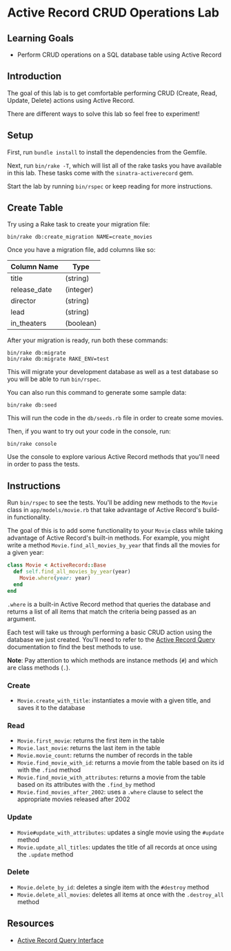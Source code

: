 # Active Record CRUD Operations Lab

## Learning Goals

- Perform CRUD operations on a SQL database table using Active Record

## Introduction

The goal of this lab is to get comfortable performing CRUD (Create, Read,
Update, Delete) actions using Active Record.

There are different ways to solve this lab so feel free to experiment!

## Setup

First, run `bundle install` to install the dependencies from the Gemfile.

Next, run `bin/rake -T`, which will list all of the rake tasks you have
available in this lab. These tasks come with the `sinatra-activerecord` gem.

Start the lab by running `bin/rspec` or keep reading for more instructions.

## Create Table

Try using a Rake task to create your migration file:

```console
bin/rake db:create_migration NAME=create_movies
```

Once you have a migration file, add columns like so:

| Column Name  | Type      |
| ------------ | --------- |
| title        | (string)  |
| release_date | (integer) |
| director     | (string)  |
| lead         | (string)  |
| in_theaters  | (boolean) |

After your migration is ready, run both these commands:

```console
bin/rake db:migrate
bin/rake db:migrate RAKE_ENV=test
```

This will migrate your development database as well as a test database so you
will be able to run `bin/rspec`.

You can also run this command to generate some sample data:

```console
bin/rake db:seed
```

This will run the code in the `db/seeds.rb` file in order to create some movies.

Then, if you want to try out your code in the console, run:

```console
bin/rake console
```

Use the console to explore various Active Record methods that you'll need in
order to pass the tests.

## Instructions

Run `bin/rspec` to see the tests. You'll be adding new methods to the `Movie`
class in `app/models/movie.rb` that take advantage of Active Record's build-in
functionality.

The goal of this is to add some functionality to your `Movie` class while taking
advantage of Active Record's built-in methods. For example, you might write a
method `Movie.find_all_movies_by_year` that finds all the movies for a given
year:

```ruby
class Movie < ActiveRecord::Base
  def self.find_all_movies_by_year(year)
    Movie.where(year: year)
  end
end
```

`.where` is a built-in Active Record method that queries the database and
returns a list of all items that match the criteria being passed as an argument.

Each test will take us through performing a basic CRUD action using the database
we just created. You'll need to refer to the [Active Record Query][querying] documentation to find the best methods to use.

**Note**: Pay attention to which methods are instance methods (`#`) and which
are class methods (`.`).

### Create

- `Movie.create_with_title`: instantiates a movie with a given title, and saves
  it to the database

### Read

- `Movie.first_movie`: returns the first item in the table
- `Movie.last_movie`: returns the last item in the table
- `Movie.movie_count`: returns the number of records in the table
- `Movie.find_movie_with_id`: returns a movie from the table based on its id
  with the `.find` method
- `Movie.find_movie_with_attributes`: returns a movie from the table based on
  its attributes with the `.find_by` method
- `Movie.find_movies_after_2002`: uses a `.where` clause to select the
  appropriate movies released after 2002

### Update

- `Movie#update_with_attributes`: updates a single movie using the `#update`
  method
- `Movie.update_all_titles`: updates the title of all records at once using the
  `.update` method

### Delete

- `Movie.delete_by_id`: deletes a single item with the `#destroy` method
- `Movie.delete_all_movies`: deletes all items at once with the `.destroy_all`
  method

## Resources

- [Active Record Query Interface][querying]

[querying]: https://guides.rubyonrails.org/active_record_querying.html
